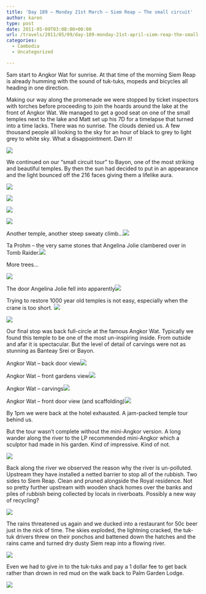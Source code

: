 ```yaml
---
title: 'Day 189 – Monday 21st March – Siem Reap – The small circuit'
author: karen
type: post
date: 2011-05-09T03:08:00+00:00
url: /travels/2011/05/09/day-189-monday-21st-april-siem-reap-the-small-circuit/
categories:
  - Cambodia
  - Uncategorized

---
```

5am start to Angkor Wat for sunrise. At that time of the morning Siem Reap is already humming with the sound of tuk-tuks, mopeds and bicycles all heading in one direction.

Making our way along the promenade we were stopped by ticket inspectors with torches before proceeding to join the hoards around the lake at the front of Angkor Wat. We managed to get a good seat on one of the small temples next to the lake and Matt set up his 7D for a timelapse that turned into a time lacks. There was no sunrise. The clouds denied us. A few thousand people all looking to the sky for an hour of black to grey to light grey to white sky. What a disappointment. Darn it!

![](/travels-wp-content/uploads/2011/05/IMG_3994.jpg)

We continued on our “small circuit tour” to Bayon, one of the most striking and beautiful temples. By then the sun had decided to put in an appearance and the light bounced off the 216 faces giving them a lifelike aura.

![](/travels-wp-content/uploads/2011/05/IMG_3928.jpg)

![](/travels-wp-content/uploads/2011/05/IMG_4139.jpg)

![](/travels-wp-content/uploads/2011/05/IMG_4141.jpg)

![](/travels-wp-content/uploads/2011/05/IMG_4158.jpg)

Another temple, another steep sweaty climb…![](/travels-wp-content/uploads/2011/05/IMG_4187.jpg)

Ta Prohm – the very same stones that Angelina Jolie clambered over in Tomb Raider.![](/travels-wp-content/uploads/2011/05/P1050899.jpg)

More trees…

![](/travels-wp-content/uploads/2011/05/IMG_4205.jpg)

The door Angelina Jolie fell into apparently![](/travels-wp-content/uploads/2011/05/IMG_4212.jpg)

Trying to restore 1000 year old temples is not easy, especially when the crane is too short.
![](/travels-wp-content/uploads/2011/05/IMG_4223.jpg)

![](/travels-wp-content/uploads/2011/05/IMG_4221.jpg)

Our final stop was back full-circle at the famous Angkor Wat. Typically we found this temple to be one of the most un-inspiring inside. From outside and afar it is spectacular. But the level of detail of carvings were not as stunning as Banteay Srei or Bayon.

Angkor Wat – back door view![](/travels-wp-content/uploads/2011/05/P1050918-1.jpg)

Angkor Wat – front gardens view![](/travels-wp-content/uploads/2011/05/P1050926.jpg)

Angkor Wat – carvings![](/travels-wp-content/uploads/2011/05/IMG_4270.jpg)

Angkor Wat – front door view (and scaffolding)![](/travels-wp-content/uploads/2011/05/IMG_4287.jpg)

By 1pm we were back at the hotel exhausted. A jam-packed temple tour behind us.

But the tour wasn’t complete without the mini-Angkor version. A long wander along the river to the LP recommended mini-Angkor which a sculptor had made in his garden. Kind of impressive. Kind of not.

![](/travels-wp-content/uploads/2011/05/IMG_4384.jpg)

Back along the river we observed the reason why the river is un-polluted. Upstream they have installed a netted barrier to stop all of the rubbish. Two sides to Siem Reap. Clean and pruned alongside the Royal residence. Not so pretty further upstream with wooden shack homes over the banks and piles of rubbish being collected by locals in riverboats. Possibly a new way of recycling?

![](/travels-wp-content/uploads/2011/05/P1050956.jpg)

The rains threatened us again and we ducked into a restaurant for 50c beer just in the nick of time. The skies exploded, the lightning cracked, the tuk-tuk drivers threw on their ponchos and battened down the hatches and the rains came and turned dry dusty Siem reap into a flowing river. 

![](/travels-wp-content/uploads/2011/05/0-rain-tuktuks-siem-reap.jpg)

Even we had to give in to the tuk-tuks and pay a 1 dollar fee to get back rather than drown in red mud on the walk back to Palm Garden Lodge.

![](/travels-wp-content/uploads/2011/05/P1050901.jpg)

